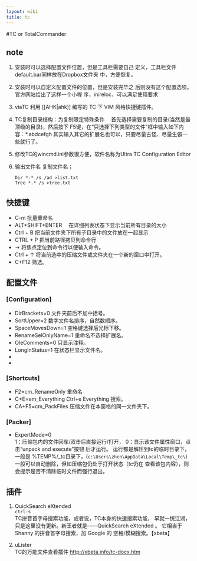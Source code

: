 ```yaml
---
layout: wiki
title: tc
---
```


#TC or TotalCommander

## note
1. 安装时可以选择配置文件位置，但是工具栏需要自己
定义，工具栏文件default.bar同样放在Dropbox文件夹
中，方便恢复。
2. 安装时可以自定义配置文件的位置，但是安装完毕之
后则没有这个配置选项。官方网站给出了这样一个小程
序，inireloc，可以满足使用要求
3. viaTC 利用 [[AHK|ahk]] 编写的 TC 下 VIM 风格快捷键插件。
4. TC复制目录结构：为复制限定特殊条件
　首先选择需要复制的目录(当然是最顶级的目录)，然后按下
  F5键，在“只选择下列类型的文件”框中输入如下内容：\*.abdcefgh
  其实输入其它的扩展名也可以，只要尽量古怪、尽量生僻一些就行了。
5. 修改TC的wincmd.ini参数很方便，软件名称为Ultra TC Configuration Editor
6. 输出文件名
   复制文件名；
   
       Dir *.* /s /ad >list.txt
       Tree *.* /s >tree.txt


## 快捷键
* C-m 批量重命名
* ALT+SHIFT+ENTER 　在详细列表状态下显示当前所有目录的大小 
* Ctrl + B 把当前文件夹下所有子目录中的文件放在一起显示 
* CTRL + P 把当前路径拷贝到命令行 
* → 将焦点定位到命令行以便输入命令。
* Ctrl + ↑ 将当前选中的压缩文件或文件夹在一个新的窗口中打开。 
* C+F12 筛选。

## 配置文件
### [Configuration]
* DirBrackets=0 文件夹前后不加中括号。
* SortUpper=2 数字文件名排序，自然数顺序。
* SpaceMovesDown=1 空格键选择后光标下移。
* RenameSelOnlyName=1 重命名不选择扩展名。
* OleComments=0 只显示注释。
* LongInStatus=1 在状态栏显示文件名。
*  
* 

### [Shortcuts]
* F2=cm_RenameOnly <F2> 重命名
* C+E=em_Everything Ctrl+e Everything 搜索。
* CA+F5=cm_PackFiles 压缩文件在本窗格的同一文件夹下。


### [Packer]
* ExpertMode=0  
1：压缩包内的文件回车/双击后直接运行/打开，
0：显示该文件属性窗口，点击“unpack and execute”按钮
后才运行。  运行都是解压到tc的临时目录下，一般是
%TEMP%/\_tc目录下，(`c:\Users\zhen\AppData\Local\Temp\_tc\`)
一般可以自动删除，但如压缩包仍处于打开状态（tc仍在
查看该包内容），则会提示是否不清除临时文件而强行退出。

## 插件
1. QuickSearch eXtended  
`ctrl-s`  
TC拼音首字母搜索功能，或者说，TC本身的快速搜索功能，
早就一统江湖，只是这里没有更新。新王者就是——QuickSearch eXtended 。
它相当于 Shanny 的拼音首字母搜索，加 Google 的
空格/模糊搜索。【xbeta】

2. uLister  
TC的万能文件查看插件  http://xbeta.info/tc-docx.htm
